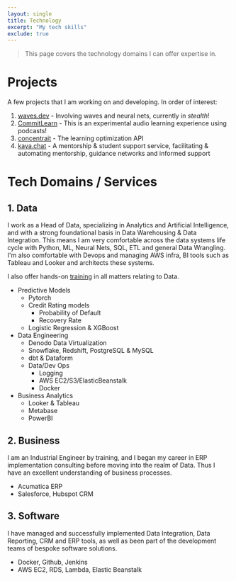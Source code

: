 ```yaml
---
layout: single
title: Technology
excerpt: "My tech skills"
exclude: true
---
```


<!-- <img name="absurd.design" src="/assets/images/ad_idea.png" alt=""/> -->

> This page covers the technology domains I can offer expertise in.

# Projects

A few projects that I am working on and developing. In order of interest:
1. [waves.dev](http://rdrn.com/waves) - Involving waves and neural nets, currently in _stealth_!
1. [CommitLearn](https://mattarderne.github.io/CommitLearn/) - This is an experimental audio learning experience using podcasts!
1. [concentrait](https://mattarderne.github.io/concentrait/) - The learning optimization API
1. [kaya.chat](https://mattarderne.github.io/kaya.chat/) - A mentorship & student support service, facilitating & automating mentorship, guidance networks and informed support


# Tech Domains / Services

## 1. Data

I work as a Head of Data, specializing in Analytics and Artificial Intelligence, and with a strong foundational basis in Data Warehousing & Data Integration. This means I am very comfortable across the data systems life cycle with Python, ML, Neural Nets, SQL, ETL and general Data Wrangling. I'm also comfortable with Devops and managing AWS infra, BI tools such as Tableau and Looker and architects these systems.

I also offer hands-on [training](/training/) in all matters relating to Data.

* Predictive Models
    * Pytorch
    * Credit Rating models
        * Probability of Default
        * Recovery Rate
    * Logistic Regression & XGBoost
* Data Engineering
    * Denodo Data Virtualization
    * Snowflake, Redshift, PostgreSQL & MySQL
    * dbt & Dataform
    * Data/Dev Ops
        * Logging
        * AWS EC2/S3/ElasticBeanstalk
        * Docker
* Business Analytics
    * Looker & Tableau
    * Metabase
    * PowerBI

## 2. Business

I am an Industrial Engineer by training, and I began my career in ERP implementation consulting before moving into the realm of Data. Thus I have an excellent understanding of business processes. 

* Acumatica ERP
* Salesforce, Hubspot CRM

## 3. Software
I have managed and successfully implemented Data Integration, Data Reporting, CRM and ERP tools, as well as been part of the development teams of bespoke software solutions.

* Docker, Github, Jenkins
* AWS EC2, RDS, Lambda, Elastic Beanstalk

